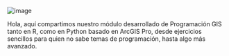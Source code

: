 ![image](https://github.com/user-attachments/assets/97dbd0f2-9d50-46df-bf6b-57dcf392000c)

Hola, aquí compartimos nuestro módulo desarrollado de Programación GIS tanto en R, como en Python basado en ArcGIS Pro, desde ejercicios sencillos para quien no sabe temas de programación, hasta algo más avanzado. 
